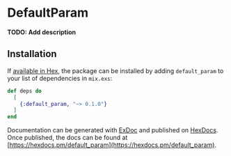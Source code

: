 # DefaultParam

**TODO: Add description**

## Installation

If [available in Hex](https://hex.pm/docs/publish), the package can be installed
by adding `default_param` to your list of dependencies in `mix.exs`:

```elixir
def deps do
  [
    {:default_param, "~> 0.1.0"}
  ]
end
```

Documentation can be generated with [ExDoc](https://github.com/elixir-lang/ex_doc)
and published on [HexDocs](https://hexdocs.pm). Once published, the docs can
be found at [https://hexdocs.pm/default_param](https://hexdocs.pm/default_param).

